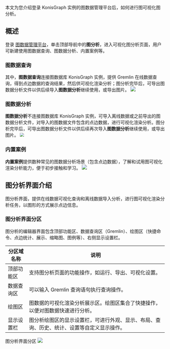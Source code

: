 本文为您介绍登录 KonisGraph 实例的图数据管理平台后，如何进行图可视化图分析。

## 概述
登录 [图数据管理平台](https://cloud.tencent.com/document/product/1366/61194#dltsjk)，单击顶部导航中的**图分析**，进入可视化图分析页面，用户可新建使用图数据查询、图数据分析、内置案例等。

### 图数据查询
其中，**图数据查询**连接图数据库 KonisGraph 实例，提供 Gremlin 在线数据查询，得到点边数据的查询结果，然后供可视化渲染分析；图分析完毕后，可导出图数据分析文件以供后续导入**图数据分析**继续使用，或导出图片。
![](https://main.qcloudimg.com/raw/22fe497db69658078a62613f49baebc5.png)

### 图数据分析
**图数据分析**不连接图数据库 KonisGraph 实例，可导入离线数据或之前导出的图数据分析文件，对导入的图数据文件包含的点边数据，进行可视化渲染分析。图分析完毕后，可导出图数据分析文件以供后续再次导入**图数据分析**继续使用，或导出图片。
<img src="https://main.qcloudimg.com/raw/592d10901a30110d1f6b1a11219aa2ee.png"  style="zoom:80%;">

### 内置案例
**内置案例**提供数种常见的图数据分析场景（包含点边数据），了解和试用图可视化渲染分析能力，便于初步接触和学习。
![](https://main.qcloudimg.com/raw/5492de46e35e8314894cfd6293952c61.png)


## 图分析界面介绍
图分析界面，提供在线数据可视化查询和离线数据导入分析，进行图可视化渲染分析任务，以图形的方式展示点边信息。

### 图分析界面分区
图分析的编辑器界面包含顶部功能区、数据查询区（Gremlin）、绘图区（快捷命令、点边统计、展示、缩略图、图例等）、右侧显示设置栏。

| 分区域名称  | 说明 |
| ---------- | ----- |
| 顶部功能区  | 支持图分析页面的功能操作，如运行、导出、可视化设置。      |
| 数据查询区 | 可以输入 Gremlin 查询语句执行查询操作。      |
| 绘图区 | 图数据的可视化渲染分析展示区。绘图区集合了快捷操作，以便对图数据快速进行分析。      |
| 显示设置栏 | 图分析绘图区的显示设置栏，可进行外观、显示、布局、查询、历史、统计、设置等自定义显示操作。      |

图分析界面分区
![](https://main.qcloudimg.com/raw/30470651d0888e78bff226674cea9675.png)
